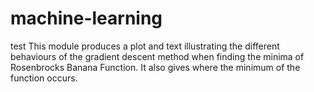 # machine-learning
test
This module produces a plot and text illustrating the different behaviours of the gradient descent method when finding the minima of Rosenbrocks Banana Function. It also gives where the minimum of the function occurs.
